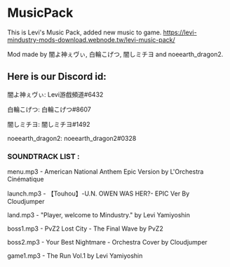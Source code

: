 # MusicPack
 This is Levi's Music Pack, added new music to game. https://levi-mindustry-mods-download.webnode.tw/levi-music-pack/
 
 Mod made by 闇よ神ぇヴぃ, 白輪こげつ, 闇しミチヨ and noeearth_dragon2.

## Here is our Discord id:

闇よ神ぇヴぃ: Levi游戲頻道#6432

白輪こげつ: 白輪こげつ#8607

闇しミチヨ: 闇しミチヨ#1492

noeearth_dragon2: noeearth_dragon2#0328

### SOUNDTRACK LIST :

menu.mp3 - American National Anthem Epic Version by L'Orchestra Cinématique

launch.mp3 - 【Touhou】-U.N. OWEN WAS HER?- EPIC Ver By Cloudjumper

land.mp3 - "Player, welcome to Mindustry." by Levi Yamiyoshin

boss1.mp3 - PvZ2 Lost City - The Final Wave by PvZ2

boss2.mp3 - Your Best Nightmare - Orchestra Cover by Cloudjumper

game1.mp3 - The Run Vol.1 by Levi Yamiyoshin